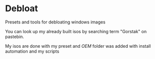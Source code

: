 # Debloat
Presets and tools for debloating windows images

You can look up my already built isos by searching term "Gorstak" on pastebin.

My isos are done with my preset and $OEM$ folder was added with install automation and my scripts
